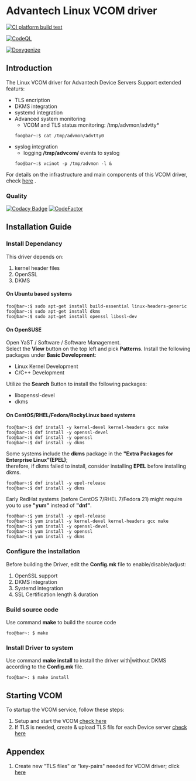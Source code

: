 # Advantech Linux VCOM driver

[![CI platform build test](https://github.com/tsaiyuyan/Advantech-VCOM-Linux-Driver/actions/workflows/platform_build.yml/badge.svg)](https://github.com/tsaiyuyan/Advantech-VCOM-Linux-Driver/actions/workflows/platform_build.yml)

[![CodeQL](https://github.com/tsaiyuyan/Advantech-VCOM-Linux-Driver/actions/workflows/codeql-analysis.yml/badge.svg)](https://github.com/tsaiyuyan/Advantech-VCOM-Linux-Driver/actions/workflows/codeql-analysis.yml)

[![Doxygenize](https://github.com/tsaiyuyan/Advantech-VCOM-Linux-Driver/actions/workflows/Doxygenize.yml/badge.svg)](https://github.com/tsaiyuyan/Advantech-VCOM-Linux-Driver/actions/workflows/Doxygenize.yml)

## Introduction
The Linux VCOM driver for Advantech Device Servers
Support extended featurs:
- TLS encription
- DKMS integration
- systemd integration
- Advanced system monitoring
  - VCOM and TLS status monitoring: /tmp/advmon/advtty*
  ```console
  foo@bar~:$ cat /tmp/advmon/advtty0
  ```
- syslog integration
  -  logging **/tmp/advcom/** events to syslog
  ```console
  foo@bar~:$ vcinot -p /tmp/advmon -l &  
  ```

For details on the infrastructure and main components of this VCOM driver, check [here](doc/components.md) .

### Quality
[![Codacy Badge](https://app.codacy.com/project/badge/Grade/66cde2a55b884e1e8a98adac7556e503)](https://www.codacy.com/gh/saurontech/Advantech-VCOM-Linux-Driver/dashboard?utm_source=github.com&amp;utm_medium=referral&amp;utm_content=saurontech/Advantech-VCOM-Linux-Driver&amp;utm_campaign=Badge_Grade)
[![CodeFactor](https://www.codefactor.io/repository/github/saurontech/advantech-vcom-linux-driver/badge/main)](https://www.codefactor.io/repository/github/saurontech/advantech-vcom-linux-driver/overview/main)
## Installation Guide
### Install Dependancy
This driver depends on:
1. kernel header files
2. OpenSSL
3. DKMS
#### On Ubuntu based systems
```console
foo@bar~:$ sudo apt-get install build-essential linux-headers-generic
foo@bar~:$ sudo apt-get install dkms
foo@bar~:$ sudo apt-get install openssl libssl-dev
```
#### On OpenSUSE
Open YaST / Software / Software Management.  
Select the **View** button on the top left and pick **Patterns**. 
Install the following packages under **Basic Development**:  
- Linux Kernel Development
-  C/C++ Development	 

Utilize the **Search** Button to install the following packages:
- libopenssl-devel
- dkms

#### On CentOS/RHEL/Fedora/RockyLinux baed systems
```console
foo@bar~:$ dnf install -y kernel-devel kernel-headers gcc make
foo@bar~:$ dnf install -y openssl-devel
foo@bar~:$ dnf install -y openssl
foo@bar~:$ dnf install -y dkms
```

Some systems include the **dkms** package in the **"Extra Packages for Enterprise Linux"(EPEL)**;  
therefore, if dkms failed to install, consider installing **EPEL** before installing dkms.  
``` console
foo@bar~:$ dnf install -y epel-release
foo@bar~:$ dnf install -y dkms
```
Early RedHat systems (before CentOS 7/RHEL 7/Fedora 21) might require you to use **"yum"** instead of **"dnf"**.
```console
foo@bar~:$ yum install -y epel-release
foo@bar~:$ yum install -y kernel-devel kernel-headers gcc make
foo@bar~:$ yum install -y openssl-devel
foo@bar~:$ yum install -y openssl
foo@bar~:$ yum install -y dkms
```

### Configure the installation
Before building the Driver, edit the **Config.mk** file to enable/disable/adjust:
1. OpenSSL support
2. DKMS integration
3. Systemd integration
4. SSL Certification length & duration

### Build source code
Use command **make** to build the source code
```console
foo@bar~: $ make
```
### Install Driver to system
Use command **make install** to install the driver with|without DKMS according to the **Config.mk** file.
```console
foo@bar~: $ make install
```

## Starting VCOM
To startup the VCOM service, follow these steps:
1. Setup and start the VCOM [check here](doc/setup_vcom.md)
2. If TLS is needed, create & upload TLS fils for each Device server [check here](doc/setup_tls_for_eki.md)

## Appendex
1. Create new "TLS files" or "key-pairs" needed for VCOM driver; click [here](doc/create_tls_files_driver.md)

